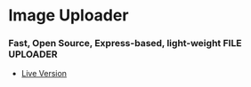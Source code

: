 # Image Uploader

### Fast, Open Source, Express-based, light-weight FILE UPLOADER

- [Live Version](https://f.hxnrycz.xyz/)
